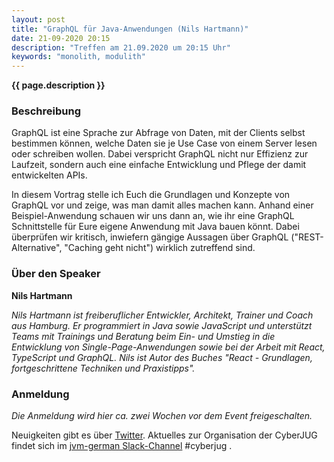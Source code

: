 ```yaml
---
layout: post
title: "GraphQL für Java-Anwendungen (Nils Hartmann)"
date: 21-09-2020 20:15
description: "Treffen am 21.09.2020 um 20:15 Uhr"
keywords: "monolith, modulith"
---
```


<b>{{ page.description }}</b>


### Beschreibung

GraphQL ist eine Sprache zur Abfrage von Daten, mit der Clients selbst bestimmen können, welche Daten sie je Use Case von einem Server lesen oder schreiben wollen. Dabei verspricht GraphQL nicht nur Effizienz zur Laufzeit, sondern auch eine einfache Entwicklung und Pflege der damit entwickelten APIs.

In diesem Vortrag stelle ich Euch die Grundlagen und Konzepte von GraphQL vor und zeige, was man damit alles machen kann. Anhand einer Beispiel-Anwendung schauen wir uns dann an, wie ihr eine GraphQL Schnittstelle für Eure eigene Anwendung mit Java bauen könnt. Dabei überprüfen wir kritisch, inwiefern gängige Aussagen über GraphQL ("REST-Alternative", "Caching geht nicht") wirklich zutreffend sind.


### Über den Speaker

**Nils Hartmann**  <a href="https://twitter.com/nilshartmann"><i class="fa fa-twitter"></i></a>

*Nils Hartmann ist freiberuflicher Entwickler, Architekt, Trainer und Coach aus Hamburg. Er programmiert in Java sowie JavaScript und unterstützt Teams mit Trainings und Beratung beim Ein- und Umstieg in die Entwicklung von Single-Page-Anwendungen sowie bei der Arbeit mit React, TypeScript und GraphQL. Nils ist Autor des Buches "React - Grundlagen, fortgeschrittene Techniken und Praxistipps".*


### Anmeldung


*Die Anmeldung wird hier ca. zwei Wochen vor dem Event freigeschalten.*

Neuigkeiten gibt es über [Twitter](https://twitter.com/cyberjug). Aktuelles zur Organisation der CyberJUG findet sich im [jvm-german Slack-Channel](https://slackin-jvm-german.herokuapp.com/) #cyberjug .
